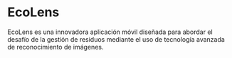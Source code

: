 # EcoLens
EcoLens es una innovadora aplicación móvil diseñada para abordar el desafío de la gestión de residuos mediante el uso de tecnología avanzada de reconocimiento de imágenes.

